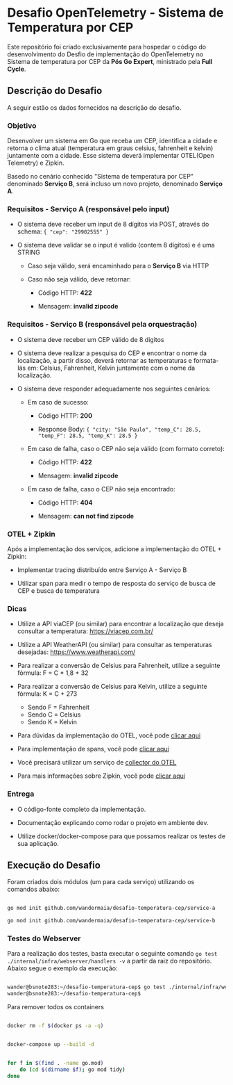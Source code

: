 # Desafio OpenTelemetry - Sistema de Temperatura por CEP

Este repositório foi criado exclusivamente para hospedar o código do desenvolvimento do Desfio de implementação do OpenTelemetry no Sistema de temperatura por CEP da **Pós Go Expert**, ministrado pela **Full Cycle**.

## Descrição do Desafio

A seguir estão os dados fornecidos na descrição do desafio.


### Objetivo

Desenvolver um sistema em Go que receba um CEP, identifica a cidade e retorna o clima atual (temperatura em graus celsius, fahrenheit e kelvin) juntamente com a cidade. Esse sistema deverá implementar OTEL(Open Telemetry) e Zipkin.

Basedo no cenário conhecido "Sistema de temperatura por CEP" denominado **Serviço B**, será incluso um novo projeto, denominado **Serviço A**.

### Requisitos - Serviço A (responsável pelo input)

- O sistema deve receber um input de 8 dígitos via POST, através do schema:  `{ "cep": "29902555" }`

- O sistema deve validar se o input é valido (contem 8 dígitos) e é uma STRING
    - Caso seja válido, será encaminhado para o **Serviço B** via HTTP
    
    - Caso não seja válido, deve retornar:
        - Código HTTP: **422**

        - Mensagem: **invalid zipcode**

### Requisitos - Serviço B (responsável pela orquestração)

- O sistema deve receber um CEP válido de 8 digitos

- O sistema deve realizar a pesquisa do CEP e encontrar o nome da localização, a partir disso, deverá retornar as temperaturas e formata-lás em: Celsius, Fahrenheit, Kelvin juntamente com o nome da localização.

- O sistema deve responder adequadamente nos seguintes cenários:
    - Em caso de sucesso:
        - Código HTTP: **200**

        - Response Body: `{ "city: "São Paulo", "temp_C": 28.5, "temp_F": 28.5, "temp_K": 28.5 }`
    - Em caso de falha, caso o CEP não seja válido (com formato correto):

        - Código HTTP: **422**

        - Mensagem: **invalid zipcode**
    - Em caso de falha, caso o CEP não seja encontrado:
        - Código HTTP: **404**

        - Mensagem: **can not find zipcode**


### OTEL + Zipkin

Após a implementação dos serviços, adicione a implementação do OTEL + Zipkin:

- Implementar tracing distribuído entre Serviço A - Serviço B

- Utilizar span para medir o tempo de resposta do serviço de busca de CEP e busca de temperatura

### Dicas

- Utilize a API viaCEP (ou similar) para encontrar a localização que deseja consultar a temperatura: https://viacep.com.br/

- Utilize a API WeatherAPI (ou similar) para consultar as temperaturas desejadas: https://www.weatherapi.com/

- Para realizar a conversão de Celsius para Fahrenheit, utilize a seguinte fórmula: F = C * 1,8 + 32

- Para realizar a conversão de Celsius para Kelvin, utilize a seguinte fórmula: K = C + 273
    - Sendo F = Fahrenheit
    - Sendo C = Celsius
    - Sendo K = Kelvin
- Para dúvidas da implementação do OTEL, você pode [clicar aqui](https://opentelemetry.io/docs/languages/go/getting-started/)
- Para implementação de spans, você pode [clicar aqui](https://opentelemetry.io/docs/languages/go/instrumentation/#creating-spans)
- Você precisará utilizar um serviço de [collector do OTEL](https://opentelemetry.io/docs/collector/quick-start/)
- Para mais informações sobre Zipkin, você pode [clicar aqui](https://zipkin.io/)


### Entrega

- O código-fonte completo da implementação.

- Documentação explicando como rodar o projeto em ambiente dev.

- Utilize docker/docker-compose para que possamos realizar os testes de sua aplicação.


## Execução do Desafio

Foram criados dois módulos (um para cada serviço) utilizando os comandos abaixo:

```bash

go mod init github.com/wandermaia/desafio-temperatura-cep/service-a

go mod init github.com/wandermaia/desafio-temperatura-cep/service-b

```

### Testes do Webserver

Para a realização dos testes, basta executar o seguinte comando `go test ./internal/infra/webserver/handlers -v` a partir da raiz do repositório. Abaixo segue o exemplo da execução:


```bash

wander@bsnote283:~/desafio-temperatura-cep$ go test ./internal/infra/webserver/handlers -v
wander@bsnote283:~/desafio-temperatura-cep$ 


```


Para remover todos os containers

```bash

docker rm -f $(docker ps -a -q)


docker-compose up --build -d


for f in $(find . -name go.mod)
    do (cd $(dirname $f); go mod tidy)
done

```